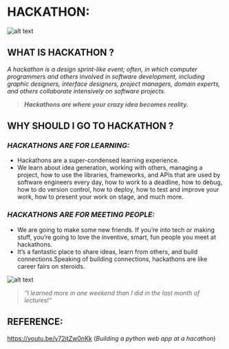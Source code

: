 #  __HACKATHON:__
![alt text](https://miro.medium.com/max/2560/1*mYeW2isXEbzHvQqD4tWouA.png)
## WHAT IS HACKATHON ?
*A hackathon is a design sprint-like event; often, in which computer programmers and others involved in software development, including graphic designers, interface designers, project managers, domain experts, and others collaborate intensively on software projects.*
>*__Hackathons are where your crazy idea becomes reality.__*
## WHY SHOULD I GO TO HACKATHON ?
### *HACKATHONS ARE FOR LEARNING:*
 * Hackathons are a super-condensed learning experience. 
 * We learn about idea generation, working with others, managing a project, how to use the libraries, frameworks, and APIs that are used by software engineers every day, how to work to a deadline, how to debug, how to do version control, how to deploy, how to test and improve your work, how to present your work on stage, and much more.
 ### *HACKATHONS ARE FOR MEETING PEOPLE:*
 * We are going to make some new friends. If you’re into tech or making stuff, you’re going to love the inventive, smart, fun people you meet at hackathons.
 *  It’s a fantastic place to share ideas, learn from others, and build connections.Speaking of building connections, hackathons are like career fairs on steroids.

 ![alt text](https://www.cpc.unc.edu/wp-content/uploads/2019/12/hackathon-banner-2020-reduced2.jpg)

 > *“I learned more in one weekend than I did in the last month of lectures!”*



 
## __REFERENCE__: 
 https://youtu.be/v72jtZw0nKk (*Building a python web app at a hacathon*)
